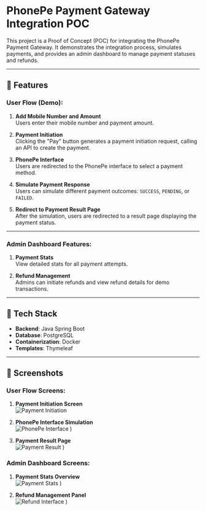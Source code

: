 # PhonePe Payment Gateway Integration POC

This project is a Proof of Concept (POC) for integrating the PhonePe Payment Gateway. 
It demonstrates the integration process, simulates payments, and provides an admin dashboard to manage payment statuses and refunds.

---

## 🔹 Features

### User Flow (Demo):
1. **Add Mobile Number and Amount**  
   Users enter their mobile number and payment amount.

2. **Payment Initiation**  
   Clicking the "Pay" button generates a payment initiation request, calling an API to create the payment.

3. **PhonePe Interface**  
   Users are redirected to the PhonePe interface to select a payment method.

4. **Simulate Payment Response**  
   Users can simulate different payment outcomes: `SUCCESS`, `PENDING`, or `FAILED`.

5. **Redirect to Payment Result Page**  
   After the simulation, users are redirected to a result page displaying the payment status.

---

### Admin Dashboard Features:
1. **Payment Stats**  
   View detailed stats for all payment attempts.

2. **Refund Management**  
   Admins can initiate refunds and view refund details for demo transactions.

---

## 🔧 Tech Stack

- **Backend**: Java Spring Boot
- **Database**: PostgreSQL
- **Containerization**: Docker
- **Templates**: Thymeleaf

---

## 📸 Screenshots

### User Flow Screens:
1. **Payment Initiation Screen**  
   ![Payment Initiation](![image](https://github.com/user-attachments/assets/82f38d5e-1e91-4081-b548-7d2ae0b0c5d8)
)

2. **PhonePe Interface Simulation**  
   ![PhonePe Interface](https://github.com/user-attachments/assets/4d362a52-837a-44c2-a385-2ba7552d104e)
)

3. **Payment Result Page**  
   ![Payment Result](https://github.com/user-attachments/assets/c2b19fa6-ebe3-41ca-a4df-4a8ac6c75325)
)

### Admin Dashboard Screens:
1. **Payment Stats Overview**  
   ![Payment Stats](https://github.com/user-attachments/assets/8f19a195-a737-4c57-99b7-c13486a4be3a)
)

2. **Refund Management Panel**  
   ![Refund Interface](https://github.com/user-attachments/assets/a7f657a5-f675-4b8b-89a0-c1283d110977)
)
